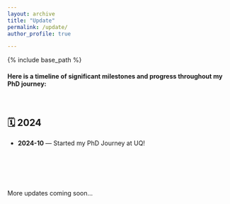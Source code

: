 ```yaml
---
layout: archive
title: "Update"
permalink: /update/
author_profile: true

---
```


{% include base_path %}

#### **Here is a timeline of significant milestones and progress throughout my PhD journey:**

<br>

<!--
## 🗓️ 2025
- **2025-07-10** — Passed PhD Confirmation successfully ✅  
- **2025-06-18** — Paper *"Scenario-Aware Risk-based Car-Following Model"* accepted at IEEE ITSC 2025 🎉  
- **2025-04-01** — Started collaborative project with QUT & local hospitals on driver behavior and liver health 🧪  



<br>
<br>
-->

## 🗓️ 2024
- **2024-10** — Started my PhD Journey at UQ!  

<br>
<br>
<br>
<br>

More updates coming soon...
